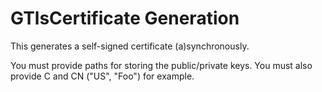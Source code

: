 # GTlsCertificate Generation

This generates a self-signed certificate (a)synchronously.

You must provide paths for storing the public/private keys.
You must also provide C and CN ("US", "Foo") for example.
